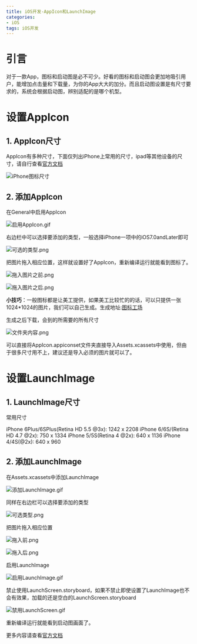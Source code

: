 ```yaml
---
title: iOS开发-AppIcon和LaunchImage
categories: 
- iOS
tags: iOS开发
---
```


# 引言  
对于一款App，图标和启动图是必不可少。好看的图标和启动图会更加地吸引用户，能增加点击量和下载量，为你的App大大的加分。而且启动图设置是有尺寸要求的，系统会根据启动图，辨别适配的是哪个机型。

# 设置AppIcon

## 1. AppIcon尺寸
AppIcon有多种尺寸，下面仅列出iPhone上常用的尺寸，ipad等其他设备的尺寸，请自行查看[官方文档](https://developer.apple.com/library/ios/qa/qa1686/_index.html)


![iPhone图标尺寸](http://upload-images.jianshu.io/upload_images/679533-a4c0d3efc0d28768.png?imageMogr2/auto-orient/strip%7CimageView2/2/w/1240)

## 2. 添加AppIcon

在General中启用AppIcon

![启用AppIcon.gif](http://upload-images.jianshu.io/upload_images/679533-a5f6155208022326.gif?imageMogr2/auto-orient/strip)

右边栏中可以选择要添加的类型，一般选择iPhone一项中的iOS7.0andLater即可

![可选的类型.png](http://upload-images.jianshu.io/upload_images/679533-9416dcfe2802762d.png?imageMogr2/auto-orient/strip%7CimageView2/2/w/1240)

把图片拖入相应位置，这样就设置好了AppIcon，重新编译运行就能看到图标了。

![拖入图片之前.png](http://upload-images.jianshu.io/upload_images/679533-ff6cefe1daf1ff56.png?imageMogr2/auto-orient/strip%7CimageView2/2/w/1240)


![拖入图片之后.png](http://upload-images.jianshu.io/upload_images/679533-5237df39abd8c4cd.png?imageMogr2/auto-orient/strip%7CimageView2/2/w/1240)

**小技巧**：一般图标都是让美工提供，如果美工比较忙的的话，可以只提供一张1024*1024的图片，我们可以自己生成。生成地址:[图标工场](http://icon.wuruihong.com/)

生成之后下载，会到的所需要的所有尺寸

![文件夹内容.png](http://upload-images.jianshu.io/upload_images/679533-c972e74a7eb4236c.png?imageMogr2/auto-orient/strip%7CimageView2/2/w/1240)

可以直接将AppIcon.appiconset文件夹直接导入Assets.xcassets中使用，但由于很多尺寸用不上，建议还是导入必须的图片就可以了。

# 设置LaunchImage

## 1. LaunchImage尺寸

常用尺寸

iPhone 6Plus/6SPlus(Retina HD 5.5 @3x): 1242 x 2208 
iPhone 6/6S/(Retina HD 4.7 @2x): 750 x 1334
iPhone 5/5S(Retina 4 @2x): 640 x 1136
iPhone 4/4S(@2x): 640 x 960

## 2. 添加LaunchImage

在Assets.xcassets中添加LaunchImage

![添加LaunchImage.gif](http://upload-images.jianshu.io/upload_images/679533-33c8c9bc997a845c.gif?imageMogr2/auto-orient/strip)

同样在右边栏可以选择要添加的类型

![可选类型.png](http://upload-images.jianshu.io/upload_images/679533-53d285a1475fe1c1.png?imageMogr2/auto-orient/strip%7CimageView2/2/w/1240)

把图片拖入相应位置

![拖入前.png](http://upload-images.jianshu.io/upload_images/679533-0eb2d4d8e1896319.png?imageMogr2/auto-orient/strip%7CimageView2/2/w/1240)

![拖入后.png](http://upload-images.jianshu.io/upload_images/679533-adc1d4021a4672e6.png?imageMogr2/auto-orient/strip%7CimageView2/2/w/1240)

启用LaunchImage

![启用LaunchImage.gif](http://upload-images.jianshu.io/upload_images/679533-3b609c05b91bc305.gif?imageMogr2/auto-orient/strip)

禁止使用LaunchScreen.storyboard，如果不禁止即使设置了LaunchImage也不会有效果，加载的还是空白的LaunchScreen.storyboard

![禁用LaunchScreen.gif](http://upload-images.jianshu.io/upload_images/679533-dde37fd00d324f8c.gif?imageMogr2/auto-orient/strip)

重新编译运行就能看到启动图画面了。

更多内容请查看[官方文档](https://developer.apple.com/library/ios/recipes/xcode_help-image_catalog-1.0/chapters/Recipe.html#//apple_ref/doc/uid/TP40013303-CH1-SW1)